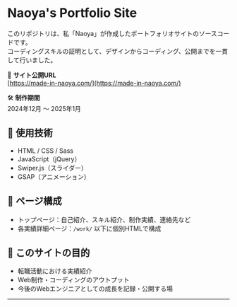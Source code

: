 # Naoya's Portfolio Site

このリポジトリは、私「Naoya」が作成したポートフォリオサイトのソースコードです。  
コーディングスキルの証明として、デザインからコーディング、公開までを一貫して行いました。

📍 **サイト公開URL**  
[https://made-in-naoya.com/](https://made-in-naoya.com/)

🛠 **制作期間**  
2024年12月 〜 2025年1月

## 🔧 使用技術

- HTML / CSS / Sass  
- JavaScript（jQuery）  
- Swiper.js（スライダー）  
- GSAP（アニメーション）  

## 📂 ページ構成

- トップページ：自己紹介、スキル紹介、制作実績、連絡先など
- 各実績詳細ページ：`/work/` 以下に個別HTMLで構成

## 🎯 このサイトの目的

- 転職活動における実績紹介
- Web制作・コーディングのアウトプット
- 今後のWebエンジニアとしての成長を記録・公開する場

---